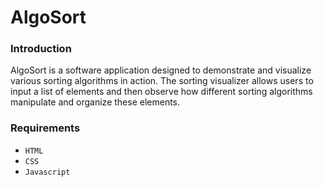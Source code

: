 # AlgoSort

### Introduction

AlgoSort is a software application designed to demonstrate and visualize various sorting algorithms in action. The sorting visualizer allows users to input a list of elements and then observe how different sorting algorithms manipulate and organize these elements.


### Requirements
- `HTML`
- `CSS`
- `Javascript`
